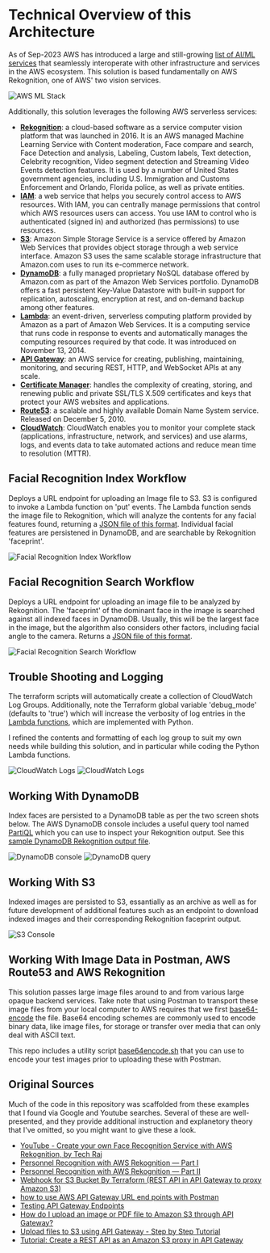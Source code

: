 # Technical Overview of this Architecture

As of Sep-2023 AWS has introduced a large and still-growing [list of AI/ML services](https://aws.amazon.com/getting-started/decision-guides/machine-learning-on-aws-how-to-choose/) that seamlessly interoperate with other infrastructure and services in the AWS ecosystem. This solution is based fundamentally on AWS Rekognition, one of AWS' two vision services.

![AWS ML Stack](https://github.com/FullStackWithLawrence/aws-rekognition/blob/next/doc/img/aws-ml-stack.png "AWS ML Stack")

Additionally, this solution leverages the following AWS serverless services:

- **[Rekognition](https://aws.amazon.com/rekognition/)**: a cloud-based software as a service computer vision platform that was launched in 2016. It is an AWS managed Machine Learning Service with Content moderation, Face compare and search, Face Detection and analysis, Labeling, Custom labels, Text detection, Celebrity recognition, Video segment detection and Streaming Video Events detection features. It is used by a number of United States government agencies, including U.S. Immigration and Customs Enforcement and Orlando, Florida police, as well as private entities.
- **[IAM](https://aws.amazon.com/iam/)**: a web service that helps you securely control access to AWS resources. With IAM, you can centrally manage permissions that control which AWS resources users can access. You use IAM to control who is authenticated (signed in) and authorized (has permissions) to use resources.
- **[S3](https://aws.amazon.com/s3/)**: Amazon Simple Storage Service is a service offered by Amazon Web Services that provides object storage through a web service interface. Amazon S3 uses the same scalable storage infrastructure that Amazon.com uses to run its e-commerce network.
- **[DynamoDB](https://aws.amazon.com/dynamodb/)**: a fully managed proprietary NoSQL database offered by Amazon.com as part of the Amazon Web Services portfolio. DynamoDB offers a fast persistent Key-Value Datastore with built-in support for replication, autoscaling, encryption at rest, and on-demand backup among other features.
- **[Lambda](https://aws.amazon.com/lambda/)**: an event-driven, serverless computing platform provided by Amazon as a part of Amazon Web Services. It is a computing service that runs code in response to events and automatically manages the computing resources required by that code. It was introduced on November 13, 2014.
- **[API Gateway](https://aws.amazon.com/api-gateway/)**: an AWS service for creating, publishing, maintaining, monitoring, and securing REST, HTTP, and WebSocket APIs at any scale.
- **[Certificate Manager](https://aws.amazon.com/certificate-manager/)**: handles the complexity of creating, storing, and renewing public and private SSL/TLS X.509 certificates and keys that protect your AWS websites and applications.
- **[Route53](https://aws.amazon.com/route53/)**: a scalable and highly available Domain Name System service. Released on December 5, 2010.
- **[CloudWatch](https://aws.amazon.com/cloudwatch/)**: CloudWatch enables you to monitor your complete stack (applications, infrastructure, network, and services) and use alarms, logs, and events data to take automated actions and reduce mean time to resolution (MTTR).

## Facial Recognition Index Workflow

Deploys a URL endpoint for uploading an Image file to S3. S3 is configured to invoke a Lambda function on 'put' events. The Lambda function sends the image file to Rekognition, which will analyze the contents for any facial features found, returning a [JSON file of this format](https://github.com/FullStackWithLawrence/aws-rekognition/blob/next/doc/img/rekognition_index_faces.json). Individual facial features are persistened in DynamoDB, and are searchable by Rekognition 'faceprint'.

![Facial Recognition Index Workflow](https://github.com/FullStackWithLawrence/aws-rekognition/blob/next/doc/img/diagram-index.png "Facial Recognition Index Workflow")

## Facial Recognition Search Workflow

Deploys a URL endpoint for uploading an image file to be analyzed by Rekognition. The 'faceprint' of the dominant face in the image is searched against all indexed faces in DynamoDB. Usually, this will be the largest face in the image, but the algorithm also considers other factors, including facial angle to the camera. Returns a [JSON file of this format](https://github.com/FullStackWithLawrence/aws-rekognition/blob/next/doc/img/rekogition_search_faces_by_image.json).

![Facial Recognition Search Workflow](https://github.com/FullStackWithLawrence/aws-rekognition/blob/next/doc/img/diagram-search.png "Facial Recognition Search Workflow")

## Trouble Shooting and Logging

The terraform scripts will automatically create a collection of CloudWatch Log Groups. Additionally, note the Terraform global variable 'debug_mode' (defaults to 'true') which will increase the verbosity of log entries in the [Lambda functions](./terraform/python/), which are implemented with Python.

I refined the contents and formatting of each log group to suit my own needs while building this solution, and in particular while coding the Python Lambda functions.

![CloudWatch Logs](https://github.com/FullStackWithLawrence/aws-rekognition/blob/next/doc/img/cloudwatch-1.png "CloudWatch Logs")
![CloudWatch Logs](https://github.com/FullStackWithLawrence/aws-rekognition/blob/next/doc/img/cloudwatch-2.png "CloudWatch Logs")

## Working With DynamoDB

Index faces are persisted to a DynamoDB table as per the two screen shots below. The AWS DynamoDB console includes a useful query tool named [PartiQL](https://partiql.org/) which you can use to inspect your Rekognition output. See this [sample DynamoDB Rekognition output file](https://github.com/FullStackWithLawrence/aws-rekognition/blob/next/doc/img/dynamodb-sample-records.json).

![DynamoDB console](https://github.com/FullStackWithLawrence/aws-rekognition/blob/next/doc/img/dynamodb-1.png "DynamoDB console")
![DynamoDB query](https://github.com/FullStackWithLawrence/aws-rekognition/blob/next/doc/img/dynamodb-2.png "DynamoDB query")

## Working With S3

Indexed images are persisted to S3, essantially as an archive as well as for future development of additional features such as an endpoint to download indexed images and their corresponding Rekognition faceprint output.

![S3 Console](https://github.com/FullStackWithLawrence/aws-rekognition/blob/next/doc/img/s3-1.png "S3 Console")

## Working With Image Data in Postman, AWS Route53 and AWS Rekognition

This solution passes large image files around to and from various large opaque backend services. Take note that using Postman to transport these image files from your local computer to AWS requires that we first [base64-encode](https://en.wikipedia.org/wiki/Base64) the file. Base64 encoding schemes are commonly used to encode binary data, like image files, for storage or transfer over media that can only deal with ASCII text.

This repo includes a utility script [base64encode.sh](../base64encode.sh) that you can use to encode your test images prior to uploading these with Postman.

## Original Sources

Much of the code in this repository was scaffolded from these examples that I found via Google and Youtube searches. Several of these are well-presented, and they provide additional instruction and explanetory theory that I've omitted, so you might want to give these a look.

- [YouTube - Create your own Face Recognition Service with AWS Rekognition, by Tech Raj](https://www.youtube.com/watch?v=oHSesteFK5c)
- [Personnel Recognition with AWS Rekognition — Part I](https://aws.plainenglish.io/personnel-recognition-with-aws-rekognition-part-i-c4530f9b3c74)
- [Personnel Recognition with AWS Rekognition — Part II](https://aws.plainenglish.io/personnel-recognition-with-aws-rekognition-part-ii-c6e9100709b5)
- [Webhook for S3 Bucket By Terraform (REST API in API Gateway to proxy Amazon S3)](https://medium.com/@ekantmate/webhook-for-s3-bucket-by-terraform-rest-api-in-api-gateway-to-proxy-amazon-s3-15e24ff174e7)
- [how to use AWS API Gateway URL end points with Postman](https://docs.aws.amazon.com/apigateway/latest/developerguide/api-gateway-create-usage-plans-with-rest-api.html#api-gateway-usage-plan-test-with-postman)
- [Testing API Gateway Endpoints](https://docs.aws.amazon.com/apigateway/latest/developerguide/api-gateway-create-usage-plans-with-rest-api.html#api-gateway-usage-plan-test-with-postman)
- [How do I upload an image or PDF file to Amazon S3 through API Gateway?](https://repost.aws/knowledge-center/api-gateway-upload-image-s3)
- [Upload files to S3 using API Gateway - Step by Step Tutorial](https://www.youtube.com/watch?v=Q_2CIivxVVs)
- [Tutorial: Create a REST API as an Amazon S3 proxy in API Gateway](https://docs.aws.amazon.com/apigateway/latest/developerguide/integrating-api-with-aws-services-s3.html)
